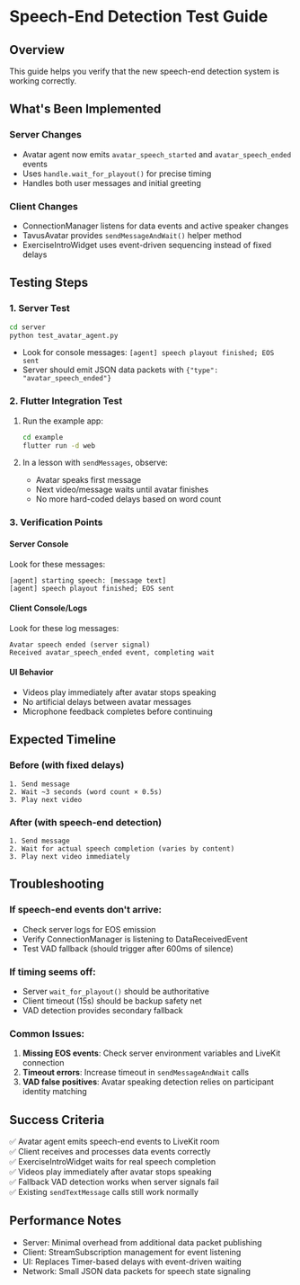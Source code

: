 # Speech-End Detection Test Guide

## Overview
This guide helps you verify that the new speech-end detection system is working correctly.

## What's Been Implemented

### Server Changes
- Avatar agent now emits `avatar_speech_started` and `avatar_speech_ended` events
- Uses `handle.wait_for_playout()` for precise timing
- Handles both user messages and initial greeting

### Client Changes
- ConnectionManager listens for data events and active speaker changes
- TavusAvatar provides `sendMessageAndWait()` helper method
- ExerciseIntroWidget uses event-driven sequencing instead of fixed delays

## Testing Steps

### 1. Server Test
```bash
cd server
python test_avatar_agent.py
```
- Look for console messages: `[agent] speech playout finished; EOS sent`
- Server should emit JSON data packets with `{"type": "avatar_speech_ended"}`

### 2. Flutter Integration Test
1. Run the example app:
   ```bash
   cd example
   flutter run -d web
   ```

2. In a lesson with `sendMessages`, observe:
   - Avatar speaks first message
   - Next video/message waits until avatar finishes
   - No more hard-coded delays based on word count

### 3. Verification Points

#### Server Console
Look for these messages:
```
[agent] starting speech: [message text]
[agent] speech playout finished; EOS sent
```

#### Client Console/Logs
Look for these log messages:
```
Avatar speech ended (server signal)
Received avatar_speech_ended event, completing wait
```

#### UI Behavior
- Videos play immediately after avatar stops speaking
- No artificial delays between avatar messages
- Microphone feedback completes before continuing

## Expected Timeline

### Before (with fixed delays)
```
1. Send message
2. Wait ~3 seconds (word count × 0.5s)
3. Play next video
```

### After (with speech-end detection)
```
1. Send message
2. Wait for actual speech completion (varies by content)
3. Play next video immediately
```

## Troubleshooting

### If speech-end events don't arrive:
- Check server logs for EOS emission
- Verify ConnectionManager is listening to DataReceivedEvent
- Test VAD fallback (should trigger after 600ms of silence)

### If timing seems off:
- Server `wait_for_playout()` should be authoritative
- Client timeout (15s) should be backup safety net
- VAD detection provides secondary fallback

### Common Issues:
1. **Missing EOS events**: Check server environment variables and LiveKit connection
2. **Timeout errors**: Increase timeout in `sendMessageAndWait` calls
3. **VAD false positives**: Avatar speaking detection relies on participant identity matching

## Success Criteria

✅ Avatar agent emits speech-end events to LiveKit room  
✅ Client receives and processes data events correctly  
✅ ExerciseIntroWidget waits for real speech completion  
✅ Videos play immediately after avatar stops speaking  
✅ Fallback VAD detection works when server signals fail  
✅ Existing `sendTextMessage` calls still work normally  

## Performance Notes

- Server: Minimal overhead from additional data packet publishing
- Client: StreamSubscription management for event listening
- UI: Replaces Timer-based delays with event-driven waiting
- Network: Small JSON data packets for speech state signaling
